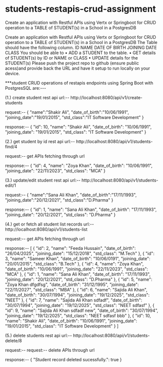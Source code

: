 # students-restapis-crud-assignment
Create an application with Restful APIs using Vertx or Springboot for CRUD operation to a TABLE of STUDENT(s) in a School in a PostgresDB

Create an application with Restful APIs using Vertx or
Springboot for CRUD operation to a TABLE of STUDENT(s)
in a School in a PostgresDB
The Table should have the following column.
ID NAME DATE OF BIRTH JOINING DATE CLASS
You should be able to
• ADD a STUDENT to the table.
• GET details of STUDENT(s) by ID or NAME or CLASS
• UPDATE details for the STUDENT(s)
Please push the project repo to github (ensure public acess)and provide back the URL and
have it setup to run locally on your device.

***student CRUD operations of restapis endpoints using Spring Boot with PostgresSQL are:---

(1.) create student rest api
url:-- http://localhost:8080/api/v1/create-students

request:-- {
   "name":"Shakir Ali",
   "date_of_birth":"10/06/1991",
   "joining_date":"19/01/2015",
   "std_class":"IT Software Development"
}

response:-- {
    "id": 10,
    "name": "Shakir Ali",
    "date_of_birth": "10/06/1991",
    "joining_date": "19/01/2015",
    "std_class": "IT Software Development"
}

(2.) get student by id rest api
url:-- http://localhost:8080/api/v1/students-find/4

request:-- get APIs fetching through url

response:--
{
    "id": 4,
    "name": "Zoya Khan",
    "date_of_birth": "10/06/1991",
    "joining_date": "22/11/2023",
    "std_class": "MCA"
}

(3.) update/edit student rest api
url:-- http://localhost:8080/api/v1/students-edit/1

request:-- {
   "name":"Sana Ali Khan",
   "date_of_birth":"17/11/1993",
   "joining_date":"20/12/2021",
   "std_class":"D.Pharma"
}

response:-- {
    "id": 1,
    "name": "Sana Ali Khan",
    "date_of_birth": "17/11/1993",
    "joining_date": "20/12/2021",
    "std_class": "D.Pharma"
}

(4.) get or fetch all student list records
url:-- http://localhost:8080/api/v1/students-list

request:-- get APIs fetching through url

response:-- [
    {
        "id": 2,
        "name": "Feeda Hussain",
        "date_of_birth": "26/04/2025",
        "joining_date": "15/12/2018",
        "std_class": "M.Tech"
    },
    {
        "id": 3,
        "name": "Sameer Khan",
        "date_of_birth": "10/06/0191",
        "joining_date": "20/01/2015",
        "std_class": "B.Tech"
    },
    {
        "id": 4,
        "name": "Zoya Khan",
        "date_of_birth": "10/06/1991",
        "joining_date": "22/11/2023",
        "std_class": "MCA"
    },
    {
        "id": 1,
        "name": "Sana Ali Khan",
        "date_of_birth": "17/11/1993",
        "joining_date": "20/12/2021",
        "std_class": "D.Pharma"
    },
    {
        "id": 5,
        "name": "Zoya Khan dfgdfsg",
        "date_of_birth": "31/12/1995",
        "joining_date": "22/11/2027",
        "std_class": "MBA"
    },
    {
        "id": 6,
        "name": "Sajida Ali Khan",
        "date_of_birth": "30/07/1994",
        "joining_date": "19/12/2025",
        "std_class": "NEET"
    },
    {
        "id": 7,
        "name": "Sajida Ali Khan sdfadf",
        "date_of_birth": "30/07/1994",
        "joining_date": "19/12/2025",
        "std_class": "NEET sdfasf"
    },
    {
        "id": 9,
        "name": "Sajida Ali Khan sdfadf new",
        "date_of_birth": "30/07/1994",
        "joining_date": "19/12/2025",
        "std_class": "NEET sdfasf bbb"
    },
    {
        "id": 10,
        "name": "Shakir Ali",
        "date_of_birth": "10/06/1991",
        "joining_date": "19/01/2015",
        "std_class": "IT Software Development"
    }
]

(5.) delete students rest api
url:-- http://localhost:8080/api/v1/students-delete/8

request:-- request:-- delete APIs through url

response:-- {
    "Student record deleted sucessfully.": true
}

